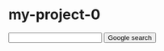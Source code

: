 # my-project-0
<!DOCTYPE html>
<html lang="en">
  <head>
        <title>search</title>
  </haed>
  <body>
        <from action="https://google.com/search">
          <input type="text" name="q">
          <input type="submit" value="Google search">
        </from>
  </body>
